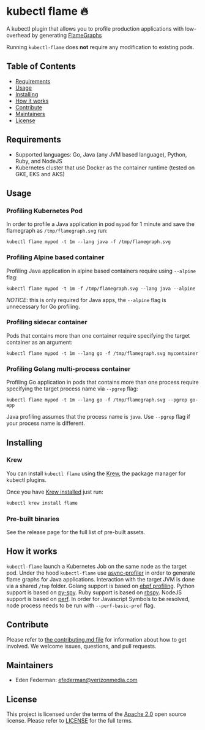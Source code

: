 # kubectl flame :fire:

A kubectl plugin that allows you to profile production applications with low-overhead by generating
[FlameGraphs](http://www.brendangregg.com/flamegraphs.html)

Running `kubectl-flame` does **not** require any modification to existing pods.
## Table of Contents

- [Requirements](#requirements)
- [Usage](#usage)
- [Installing](#installing)
- [How it works](#how-it-works)
- [Contribute](#contribute)
- [Maintainers](#maintainers)
- [License](#license)

## Requirements
* Supported languages: Go, Java (any JVM based language), Python, Ruby, and NodeJS
* Kubernetes cluster that use Docker as the container runtime (tested on GKE, EKS and AKS)

## Usage
### Profiling Kubernetes Pod
In order to profile a Java application in pod `mypod` for 1 minute and save the flamegraph as `/tmp/flamegraph.svg` run:
```shell
kubectl flame mypod -t 1m --lang java -f /tmp/flamegraph.svg
```
### Profiling Alpine based container
Profiling Java application in alpine based containers require using `--alpine` flag:
```shell
kubectl flame mypod -t 1m -f /tmp/flamegraph.svg --lang java --alpine
```
*NOTICE*: this is only required for Java apps, the `--alpine` flag is unnecessary for Go profiling.

### Profiling sidecar container
Pods that contains more than one container require specifying the target container as an argument:
```shell
kubectl flame mypod -t 1m --lang go -f /tmp/flamegraph.svg mycontainer
```
### Profiling Golang multi-process container
Profiling Go application in pods that contains more than one process require specifying the target process name via `--pgrep` flag:
```shell
kubectl flame mypod -t 1m --lang go -f /tmp/flamegraph.svg --pgrep go-app
```
Java profiling assumes that the process name is `java`. Use `--pgrep` flag if your process name is different.

## Installing

### Krew

You can install `kubectl flame` using the [Krew](https://github.com/kubernetes-sigs/krew), the package manager for kubectl plugins.

Once you have [Krew installed](https://krew.sigs.k8s.io/docs/user-guide/setup/install/) just run:

```bash
kubectl krew install flame
```

### Pre-built binaries
See the release page for the full list of pre-built assets.

## How it works
`kubectl-flame` launch a Kubernetes Job on the same node as the target pod.
Under the hood `kubectl-flame` use [async-profiler](https://github.com/jvm-profiling-tools/async-profiler) in order to generate flame graphs for Java applications. 
Interaction with the target JVM is done via a shared `/tmp` folder.
Golang support is based on [ebpf profiling](https://en.wikipedia.org/wiki/Berkeley_Packet_Filter).
Python support is based on [py-spy](https://github.com/benfred/py-spy).
Ruby support is based on [rbspy](https://rbspy.github.io/).
NodeJS support is based on [perf](https://perf.wiki.kernel.org/index.php/Main_Page). In order for Javascript Symbols to be resolved, node process needs to be run with `--perf-basic-prof` flag.

## Contribute
Please refer to [the contributing.md file](Contributing.md) for information about how to get involved. We welcome issues, questions, and pull requests.

## Maintainers
- Eden Federman: efederman@verizonmedia.com

## License
This project is licensed under the terms of the [Apache 2.0](LICENSE-Apache-2.0) open source license. Please refer to [LICENSE](LICENSE) for the full terms.

